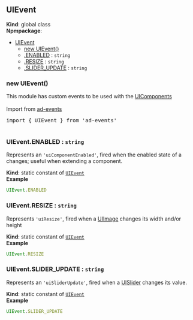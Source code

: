 <a name="UIEvent"></a>

## UIEvent

**Kind**: global class  
**Npmpackage**:

-   [UIEvent](#UIEvent)
    -   [new UIEvent()](#new_UIEvent_new)
    -   [.ENABLED](#UIEvent.ENABLED) : <code>string</code>
    -   [.RESIZE](#UIEvent.RESIZE) : <code>string</code>
    -   [.SLIDER_UPDATE](#UIEvent.SLIDER_UPDATE) : <code>string</code>

<a name="new_UIEvent_new"></a>

### new UIEvent()

This module has custom events to be used with the [UIComponents](UIComponents)
<br><br>
Import from <a href="https://github.com/ff0000-ad-tech/ad-events">ad-events</a>
<br>
<pre class="sunlight-highlight-javascript">
import { UIEvent } from 'ad-events'

</pre>

<a name="UIEvent.ENABLED"></a>

### UIEvent.ENABLED : <code>string</code>

Represents an <code>'uiComponentEnabled'</code>, fired when the enabled state of a <UIComponent> changes; useful when extending a component.

**Kind**: static constant of [<code>UIEvent</code>](#UIEvent)  
**Example**

```js
UIEvent.ENABLED
```

<a name="UIEvent.RESIZE"></a>

### UIEvent.RESIZE : <code>string</code>

Represents <code>'uiResize'</code>, fired when a [UIImage](UIImage) changes its width and/or height

**Kind**: static constant of [<code>UIEvent</code>](#UIEvent)  
**Example**

```js
UIEvent.RESIZE
```

<a name="UIEvent.SLIDER_UPDATE"></a>

### UIEvent.SLIDER_UPDATE : <code>string</code>

Represents an <code>'uiSliderUpdate'</code>, fired when a [UISlider](UISlider) changes its value.

**Kind**: static constant of [<code>UIEvent</code>](#UIEvent)  
**Example**

```js
UIEvent.SLIDER_UPDATE
```

